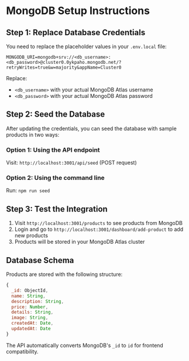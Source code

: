 # MongoDB Setup Instructions

## Step 1: Replace Database Credentials
You need to replace the placeholder values in your `.env.local` file:

```env
MONGODB_URI=mongodb+srv://<db_username>:<db_password>@cluster0.0ykpaho.mongodb.net/?retryWrites=true&w=majority&appName=Cluster0
```

Replace:
- `<db_username>` with your actual MongoDB Atlas username
- `<db_password>` with your actual MongoDB Atlas password

## Step 2: Seed the Database
After updating the credentials, you can seed the database with sample products in two ways:

### Option 1: Using the API endpoint
Visit: `http://localhost:3001/api/seed` (POST request)

### Option 2: Using the command line
Run: `npm run seed`

## Step 3: Test the Integration
1. Visit `http://localhost:3001/products` to see products from MongoDB
2. Login and go to `http://localhost:3001/dashboard/add-product` to add new products
3. Products will be stored in your MongoDB Atlas cluster

## Database Schema
Products are stored with the following structure:
```javascript
{
  _id: ObjectId,
  name: String,
  description: String,
  price: Number,
  details: String,
  image: String,
  createdAt: Date,
  updatedAt: Date
}
```

The API automatically converts MongoDB's `_id` to `id` for frontend compatibility.
